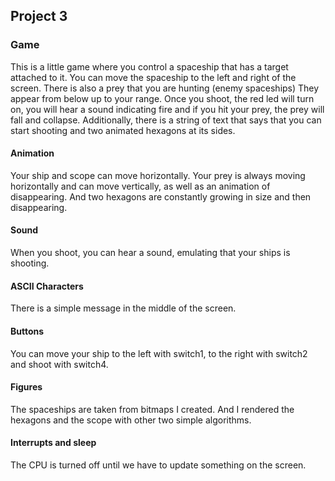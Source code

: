 ## Project 3

### Game
This is a little game where you control a spaceship that has a target attached
to it. You can move the spaceship to the left and right of the screen. There
is also a prey that you are hunting (enemy spaceships) They appear from below
up to your range. Once you shoot, the red led will turn on, you will hear a
sound indicating fire and if you hit your prey, the prey will fall and
collapse.
Additionally, there is a string of text that says that you can start shooting
and two animated hexagons at its sides.

#### Animation
Your ship and scope can move horizontally. Your prey is always moving
horizontally and can move vertically, as well as an animation of
disappearing. And two hexagons are constantly growing in size and then
disappearing.

#### Sound
When you shoot, you can hear a sound, emulating that your ships is shooting.

#### ASCII Characters
There is a simple message in the middle of the screen.

#### Buttons
You can move your ship to the left with switch1, to the right with switch2 and
shoot with switch4.

#### Figures
The spaceships are taken from bitmaps I created. And I rendered the hexagons
and the scope with other two simple algorithms.

#### Interrupts and sleep
The CPU is turned off until we have to update something on the screen.

